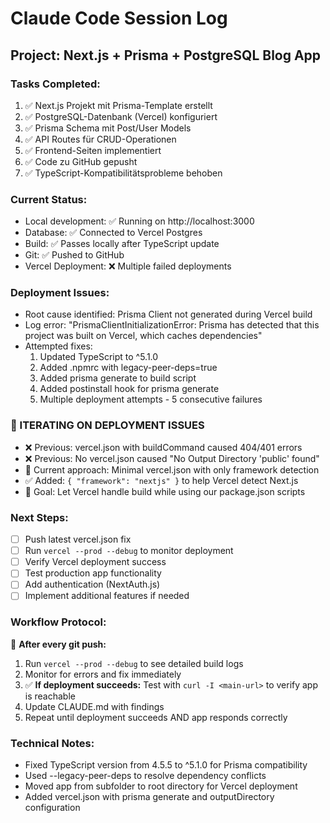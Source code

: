 # Claude Code Session Log

## Project: Next.js + Prisma + PostgreSQL Blog App

### Tasks Completed:
1. ✅ Next.js Projekt mit Prisma-Template erstellt
2. ✅ PostgreSQL-Datenbank (Vercel) konfiguriert
3. ✅ Prisma Schema mit Post/User Models
4. ✅ API Routes für CRUD-Operationen
5. ✅ Frontend-Seiten implementiert
6. ✅ Code zu GitHub gepusht
7. ✅ TypeScript-Kompatibilitätsprobleme behoben

### Current Status:
- Local development: ✅ Running on http://localhost:3000
- Database: ✅ Connected to Vercel Postgres
- Build: ✅ Passes locally after TypeScript update
- Git: ✅ Pushed to GitHub
- Vercel Deployment: ❌ Multiple failed deployments

### Deployment Issues:
- Root cause identified: Prisma Client not generated during Vercel build
- Log error: "PrismaClientInitializationError: Prisma has detected that this project was built on Vercel, which caches dependencies"
- Attempted fixes:
  1. Updated TypeScript to ^5.1.0
  2. Added .npmrc with legacy-peer-deps=true  
  3. Added prisma generate to build script
  4. Added postinstall hook for prisma generate
  5. Multiple deployment attempts - 5 consecutive failures

### 🔄 ITERATING ON DEPLOYMENT ISSUES
- ❌ Previous: vercel.json with buildCommand caused 404/401 errors
- ❌ Previous: No vercel.json caused "No Output Directory 'public' found"
- 🔧 Current approach: Minimal vercel.json with only framework detection
- ✅ Added: `{ "framework": "nextjs" }` to help Vercel detect Next.js
- 🎯 Goal: Let Vercel handle build while using our package.json scripts

### Next Steps:
- [ ] Push latest vercel.json fix
- [ ] Run `vercel --prod --debug` to monitor deployment
- [ ] Verify Vercel deployment success
- [ ] Test production app functionality
- [ ] Add authentication (NextAuth.js)
- [ ] Implement additional features if needed

### Workflow Protocol:
🔄 **After every git push:**
1. Run `vercel --prod --debug` to see detailed build logs
2. Monitor for errors and fix immediately
3. ✅ **If deployment succeeds:** Test with `curl -I <main-url>` to verify app is reachable
4. Update CLAUDE.md with findings
5. Repeat until deployment succeeds AND app responds correctly

### Technical Notes:
- Fixed TypeScript version from 4.5.5 to ^5.1.0 for Prisma compatibility
- Used --legacy-peer-deps to resolve dependency conflicts
- Moved app from subfolder to root directory for Vercel deployment
- Added vercel.json with prisma generate and outputDirectory configuration